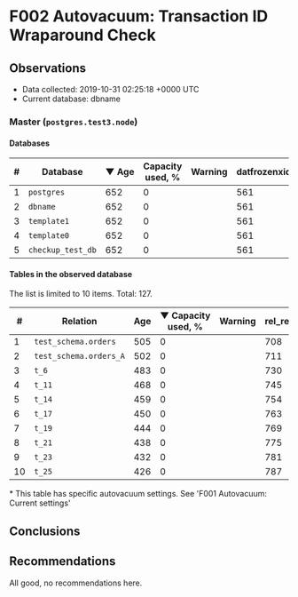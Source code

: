 # F002 Autovacuum: Transaction ID Wraparound Check #

## Observations ##
- Data collected: 2019-10-31 02:25:18 +0000 UTC
- Current database: dbname




### Master (`postgres.test3.node`) ###


#### Databases ####


| \# | Database | &#9660;&nbsp;Age | Capacity used, % | Warning | datfrozenxid |
|--|--------|-----|------------------|---------|--------------|
| 1 |`postgres`|652 |0 |  |561 |
| 2 |`dbname`|652 |0 |  |561 |
| 3 |`template1`|652 |0 |  |561 |
| 4 |`template0`|652 |0 |  |561 |
| 5 |`checkup_test_db`|652 |0 |  |561 |


#### Tables in the observed database ####
The list is limited to 10 items. Total: 127.

| \# | Relation | Age | &#9660;&nbsp;Capacity used, % | Warning |rel_relfrozenxid | toast_relfrozenxid |
|---|-------|-----|------------------|---------|-----------------|--------------------|
| 1 |`test_schema.orders` |505 |0 |  |708 |0 |
| 2 |`test_schema.orders_A` |502 |0 |  |711 |0 |
| 3 |`t_6` |483 |0 |  |730 |0 |
| 4 |`t_11` |468 |0 |  |745 |0 |
| 5 |`t_14` |459 |0 |  |754 |0 |
| 6 |`t_17` |450 |0 |  |763 |0 |
| 7 |`t_19` |444 |0 |  |769 |0 |
| 8 |`t_21` |438 |0 |  |775 |0 |
| 9 |`t_23` |432 |0 |  |781 |0 |
| 10 |`t_25` |426 |0 |  |787 |0 |


\* This table has specific autovacuum settings. See 'F001 Autovacuum: Current settings'


## Conclusions ##
 


## Recommendations ##
  All good, no recommendations here.
 

